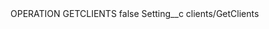 <?xml version="1.0" encoding="UTF-8"?>
<CustomMetadata xmlns="http://soap.sforce.com/2006/04/metadata" xmlns:xsi="http://www.w3.org/2001/XMLSchema-instance" xmlns:xsd="http://www.w3.org/2001/XMLSchema">
    <label>OPERATION GETCLIENTS</label>
    <protected>false</protected>
    <values>
        <field>Setting__c</field>
        <value xsi:type="xsd:string">clients/GetClients</value>
    </values>
</CustomMetadata>
